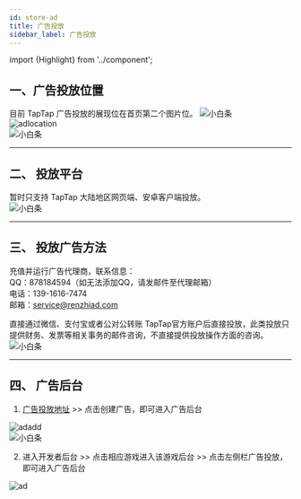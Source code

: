 ```yaml
---
id: store-ad
title: 广告投放
sidebar_label: 广告投放
---
```

import {Highlight} from '../component';


## **一、广告投放位置**  

目前 TapTap 广告投放的展现位在首页第二个图片位。
![小白条](https://img.tapimg.com/market/images/c53d78b9b120276b53f82aebb0d01537.png)  
![adlocation](https://img.tapimg.com/market/images/cdd78e60ec41f1e1ffc7b63fb88071eb.png)  
![小白条](https://img.tapimg.com/market/images/c53d78b9b120276b53f82aebb0d01537.png)  

---

## **二、 投放平台**
暂时只支持 TapTap 大陆地区网页端、安卓客户端投放。  
![小白条](https://img.tapimg.com/market/images/c53d78b9b120276b53f82aebb0d01537.png)  

---

## **三、 投放广告方法**  

充值并运行广告代理商，联系信息：  
QQ：<Highlight color='#00b9c8'>878184594</Highlight>（如无法添加QQ，请发邮件至代理邮箱）  
电话：<Highlight color='#00b9c8'>139-1616-7474</Highlight>  
邮箱：[service@renzhiad.com](mailto:service@renzhiad.com)  

直接通过微信、支付宝或者公对公转账 TapTap官方账户后直接投放，此类投放只提供财务、发票等相关事务的邮件咨询，不直接提供投放操作方面的咨询。  
![小白条](https://img.tapimg.com/market/images/c53d78b9b120276b53f82aebb0d01537.png)  

---

## **四、 广告后台**  

1. [广告投放地址](https://www.taptap.com/ads)  >>  点击<Highlight color='#00b9c8'>创建广告</Highlight>，即可进入广告后台  

![adadd](https://img.tapimg.com/market/images/2651de142aa4f6d0b1b798bbf0f63533.jpg)  
![小白条](https://img.tapimg.com/market/images/c53d78b9b120276b53f82aebb0d01537.png)

2. 进入开发者后台  >>  点击<Highlight color='#00b9c8'>相应游戏</Highlight>进入该游戏后台  >>  点击左侧栏<Highlight color='#00b9c8'>广告投放</Highlight>，即可进入广告后台  

![ad](https://img.tapimg.com/market/images/2e675337630bcdc44489380ba6fb5279.png)  
